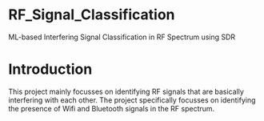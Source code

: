 # RF_Signal_Classification
ML-based Interfering Signal Classification in RF Spectrum using SDR
# Introduction

This project mainly focusses on identifying RF signals that are basically interfering with each other. The project specifically focusses on identifying the presence of Wifi and Bluetooth signals in the RF spectrum.
